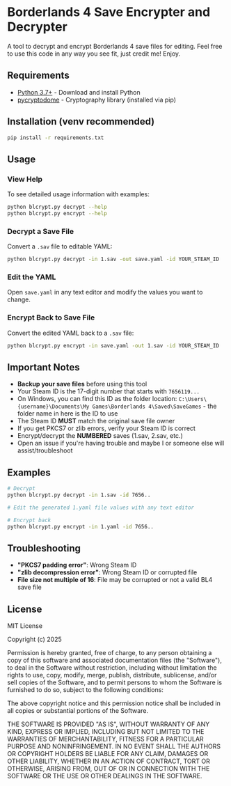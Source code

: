 # Borderlands 4 Save Encrypter and Decrypter

A tool to decrypt and encrypt Borderlands 4 save files for editing. Feel free to use this code in any way you see fit, just credit me! Enjoy.

## Requirements

- [Python 3.7+](https://www.python.org/downloads/) - Download and install Python
- [pycryptodome](https://pypi.org/project/pycryptodome/) - Cryptography library (installed via pip)

## Installation (venv recommended)

```bash
pip install -r requirements.txt
```

## Usage

### View Help

To see detailed usage information with examples:

```bash
python blcrypt.py decrypt --help
python blcrypt.py encrypt --help
```

### Decrypt a Save File

Convert a `.sav` file to editable YAML:

```bash
python blcrypt.py decrypt -in 1.sav -out save.yaml -id YOUR_STEAM_ID
```

### Edit the YAML

Open `save.yaml` in any text editor and modify the values you want to change.

### Encrypt Back to Save File

Convert the edited YAML back to a `.sav` file:

```bash
python blcrypt.py encrypt -in save.yaml -out 1.sav -id YOUR_STEAM_ID
```

## Important Notes

- **Backup your save files** before using this tool
- Your Steam ID is the 17-digit number that starts with `7656119...`
- On Windows, you can find this ID as the folder location: `C:\Users\{username}\Documents\My Games\Borderlands 4\Saved\SaveGames` - the folder name in here is the ID to use
- The Steam ID **MUST** match the original save file owner
- If you get PKCS7 or zlib errors, verify your Steam ID is correct
- Encrypt/decrypt the **NUMBERED** saves (1.sav, 2.sav, etc.)
- Open an issue if you're having trouble and maybe I or someone else will assist/troubleshoot

## Examples

```bash
# Decrypt
python blcrypt.py decrypt -in 1.sav -id 7656..

# Edit the generated 1.yaml file values with any text editor

# Encrypt back
python blcrypt.py encrypt -in 1.yaml -id 7656..
```

## Troubleshooting

- **"PKCS7 padding error"**: Wrong Steam ID
- **"zlib decompression error"**: Wrong Steam ID or corrupted file
- **File size not multiple of 16**: File may be corrupted or not a valid BL4 save file

## License

MIT License

Copyright (c) 2025

Permission is hereby granted, free of charge, to any person obtaining a copy
of this software and associated documentation files (the "Software"), to deal
in the Software without restriction, including without limitation the rights
to use, copy, modify, merge, publish, distribute, sublicense, and/or sell
copies of the Software, and to permit persons to whom the Software is
furnished to do so, subject to the following conditions:

The above copyright notice and this permission notice shall be included in all
copies or substantial portions of the Software.

THE SOFTWARE IS PROVIDED "AS IS", WITHOUT WARRANTY OF ANY KIND, EXPRESS OR
IMPLIED, INCLUDING BUT NOT LIMITED TO THE WARRANTIES OF MERCHANTABILITY,
FITNESS FOR A PARTICULAR PURPOSE AND NONINFRINGEMENT. IN NO EVENT SHALL THE
AUTHORS OR COPYRIGHT HOLDERS BE LIABLE FOR ANY CLAIM, DAMAGES OR OTHER
LIABILITY, WHETHER IN AN ACTION OF CONTRACT, TORT OR OTHERWISE, ARISING FROM,
OUT OF OR IN CONNECTION WITH THE SOFTWARE OR THE USE OR OTHER DEALINGS IN THE
SOFTWARE.


